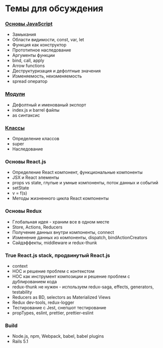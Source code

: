 # Темы для обсуждения


### [Основы JavaScript](basics/README.md)

* Замыкания
* Области видимости, const, var, let
* Функция как конструктор
* Прототипное наследование
* Аргументы функции
* bind, call, apply
* Arrow functions
* Деструктуризация и дефолтные значения
* Изменяемость, неизменяемость
* spread оператор


### [Модули](modules/README.md)

* Дефолтный и именованый экспорт
* index.js и barrel файлы
* as синтаксис


### [Классы](classes/README.md)

* Определение классов
* super
* Наследование


### Основы React.js

* Определение React компонент, функциональные компоненты
* JSX и React элементы
* props vs state, глупые и умные компоненты, поток данных и событий
* setState
* v = f(s)
* Методы жизненного цикла React компоненты


### Основы Redux

* Глобальная идея - храним все в одном месте
* Store, Actions, Reducers
* Получение данных внутри компоненты, connect
* Изменение данных из компоненты, dispatch, bindActionCreators
* Сайдэффекты, middleware и redux-thunk


### True React.js stack, продвинутый React.js

* context
* HOC и решение проблем с контекстом
* HOC как инструмент композиции и решение проблем с дублированием кода
* redux-thunk не нужен - используем redux-saga, effects, generators,
  testability
* Reducers as BD, selectors as Materialized Views
* Redux dev-tools, redux-logger
* Тестирование с Jest, снепшот тестирование
* propTypes, eslint, prettier, prettier-eslint


### Build

* Node.js, npm, Webpack, babel, babel plugins
* Rails 5.1
